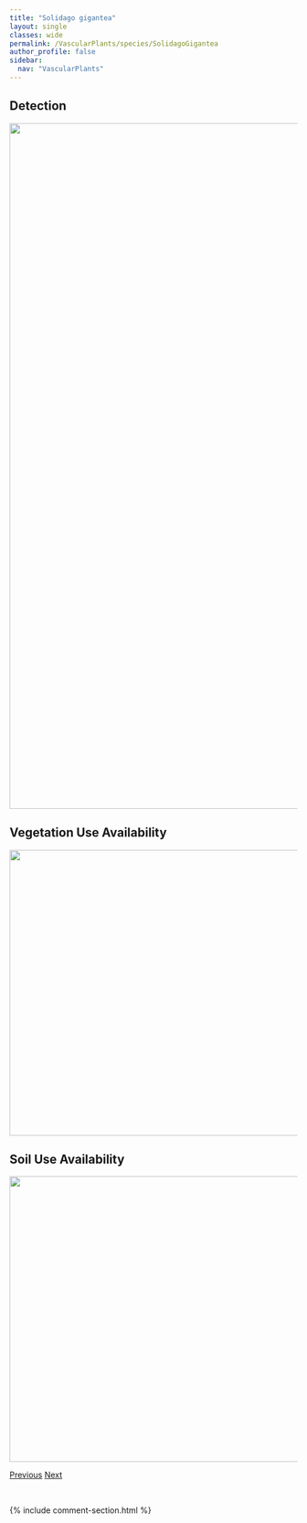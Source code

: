 ```yaml
---
title: "Solidago gigantea"
layout: single
classes: wide
permalink: /VascularPlants/species/SolidagoGigantea
author_profile: false
sidebar:
  nav: "VascularPlants"
---
```


<h2>Detection</h2>

<a href="https://drive.google.com/uc?export=view&id=1wCvCUyC3sFkBoMwLnp_1Dtk_bjgdQOfl">
<img src="https://drive.google.com/uc?export=view&id=1wCvCUyC3sFkBoMwLnp_1Dtk_bjgdQOfl" height = "1200" width = "800">
</a>


<h2>Vegetation Use Availability</h2>

<a href="https://drive.google.com/uc?export=view&id=1PFcCDx2QrXXts3LsjUDvpye8iACyKAgt">
<img src="https://drive.google.com/uc?export=view&id=1PFcCDx2QrXXts3LsjUDvpye8iACyKAgt" height = "500" width = "1000">
</a>


<h2>Soil Use Availability</h2>

<a href="https://drive.google.com/uc?export=view&id=1FdcpMWy3HaCMKPBmlgdi2tt4eoWZYwdv">
<img src="https://drive.google.com/uc?export=view&id=1FdcpMWy3HaCMKPBmlgdi2tt4eoWZYwdv" height = "500" width = "1000">
</a>


<a href="/DevelopmentWebsite/VascularPlants/species/SolidagoAltissimaLepida" class="pagination--pager" title="Solidago altissima/lepida">Previous</a> <a href="/DevelopmentWebsite/VascularPlants/species/SolidagoGlutinosa" class="pagination--pager" title="Solidago glutinosa">Next</a>

<p>&nbsp;</p>

{% include comment-section.html %}
